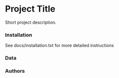 # Project Title

Short project description.

### Installation
See docs/installation.txt for more detailed instructions

### Data

### Authors